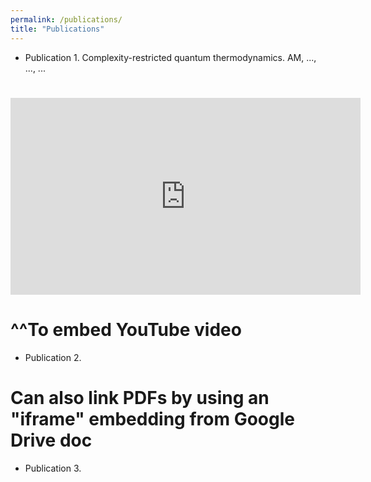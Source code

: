 ```yaml
---
permalink: /publications/
title: "Publications"
---
```


 - Publication 1. Complexity-restricted quantum thermodynamics. AM, ..., ..., ...
#   <iframe width="560" height="315" src="https://www.youtube.com/embed/_EasLq6IQIw?si=cNMQHufPN3T3Ukgc" title="YouTube video player" frameborder="0" allow="accelerometer; autoplay; clipboard-write; encrypted-media; gyroscope; picture-in-picture; web-share" referrerpolicy="strict-origin-when-cross-origin" allowfullscreen></iframe>
# ^^To embed YouTube video
 - Publication 2.
# Can also link PDFs by using an "iframe" embedding from Google Drive doc
 - Publication 3.
